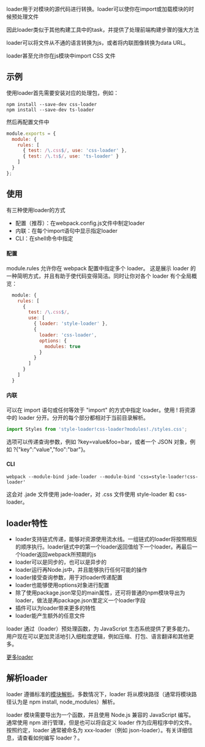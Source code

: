 loader用于对模块的源代码进行转换。loader可以使你在import或加载模块的时候预处理文件

因此loader类似于其他构建工具中的task，并提供了处理前端构建步骤的强大方法

loader可以将文件从不通的语言转换为js，或者将内联图像转换为data URL。

loader甚至允许你在js模块中import CSS 文件

## 示例

使用loader首先需要安装对应的处理包，例如：

    npm install --save-dev css-loader
    npm install --save-dev ts-loader
    
然后再配置文件中
    
```javascript
module.exports = {
  module: {
    rules: [
      { test: /\.css$/, use: 'css-loader' },
      { test: /\.ts$/, use: 'ts-loader' }
    ]
  }
};
```

## 使用

有三种使用loader的方式

+ 配置（推荐）：在webpack.config.js文件中制定loader
+ 内联：在每个import语句中显示指定loader
+ CLI：在shell命令中指定

#### 配置

module.rules 允许你在 webpack 配置中指定多个 loader。 这是展示 loader 的一种简明方式，并且有助于使代码变得简洁。同时让你对各个 loader 有个全局概览：

```javascript
  module: {
    rules: [
      {
        test: /\.css$/,
        use: [
          { loader: 'style-loader' },
          {
            loader: 'css-loader',
            options: {
              modules: true
            }
          }
        ]
      }
    ]
  }
```

#### 内联

可以在 import 语句或任何等效于 "import" 的方式中指定 loader。使用 ! 将资源中的 loader 分开。分开的每个部分都相对于当前目录解析。

```javascript
import Styles from 'style-loader!css-loader?modules!./styles.css';
```

选项可以传递查询参数，例如 ?key=value&foo=bar，或者一个 JSON 对象，例如 ?{"key":"value","foo":"bar"}。

#### CLI

    webpack --module-bind jade-loader --module-bind 'css=style-loader!css-loader'
    
这会对 .jade 文件使用 jade-loader，对 .css 文件使用 style-loader 和 css-loader。

## loader特性

+ loader支持链式传递，能够对资源使用流水线。一组链式的loader将按照相反的顺序执行。loader链式中的第一个loader返回值给下一个loader。再最后一个loader返回webpack所预期的js
+ loader可以是同步的，也可以是异步的
+ loader运行再Node.js中，并且能够执行任何可能的操作
+ loader接受查询参数，用于对loader传递配置
+ loader也能够使用options对象进行配置
+ 除了使用package.json常见的main属性，还可将普通的npm模块导出为loader，做法是再package.json里定义一个loader字段
+ 插件可以为loader带来更多的特性
+ loader能产生额外的任意文件

loader 通过（loader）预处理函数，为 JavaScript 生态系统提供了更多能力。 用户现在可以更加灵活地引入细粒度逻辑，例如压缩、打包、语言翻译和其他更多。

[更多loader](https://doc.webpack-china.org/loaders)

## 解析loader

loader 遵循标准的[模块解析](https://doc.webpack-china.org/concepts/module-resolution/)。多数情况下，loader 将从模块路径（通常将模块路径认为是 npm install, node_modules）解析。

loader 模块需要导出为一个函数，并且使用 Node.js 兼容的 JavaScript 编写。通常使用 npm 进行管理，但是也可以将自定义 loader 作为应用程序中的文件。按照约定，loader 通常被命名为 xxx-loader（例如 json-loader）。有关详细信息，请查看如何编写 loader？。
